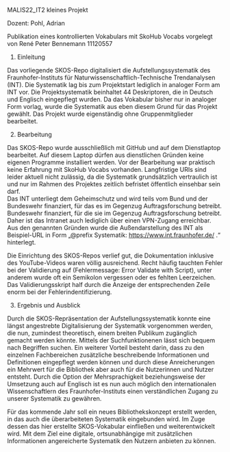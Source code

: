 MALIS22_IT2 kleines Projekt 

Dozent: Pohl, Adrian

Publikation eines kontrollierten Vokabulars mit SkoHub Vocabs
vorgelegt von René Peter Bennemann 11120557


1. Einleitung
    
Das vorliegende SKOS-Repo digitalisiert die Aufstellungssystematik des Fraunhofer-Instituts für Naturwissenschaftlich-Technische Trendanalysen (INT). Die Systematik lag bis zum Projektstart lediglich in analoger Form am INT vor. Die Projektsystematik beinhaltet 44 Deskriptoren, die in Deutsch und Englisch eingepflegt wurden. Da das Vokabular bisher nur in analoger Form vorlag, wurde die Systematik aus eben diesem Grund für das Projekt gewählt. Das Projekt wurde eigenständig ohne Gruppenmitglieder bearbeitet.

2. Bearbeitung
   
 Das SKOS-Repo wurde ausschließlich mit GitHub und auf dem Dienstlaptop bearbeitet. Auf diesem Laptop dürfen aus dienstlichen Gründen keine eigenen Programme installiert 
 werden. Vor der Bearbeitung war praktisch keine Erfahrung mit SkoHub Vocabs vorhanden. Langfristige URIs sind leider aktuell nicht zulässig, da die Systematik 
 grundsätzlich vertraulich ist und nur im Rahmen des Projektes zeitlich befristet öffentlich einsehbar sein darf.  
 Das INT unterliegt dem Geheimschutz und wird teils vom Bund und der Bundeswehr finanziert, für das es im Gegenzug Auftragsforschung betreibt.
 Bundeswehr finanziert, für die sie im Gegenzug Auftragsforschung betreibt. Daher ist das Intranet auch lediglich über einen VPN-Zugang erreichbar. Aus den genannten 
 Gründen wurde die Außendarstellung des INT als Beispiel-URL in Form „@prefix Systematik: <https://www.int.fraunhofer.de/> .“ hinterlegt.

 Die Einrichtung des SKOS-Repos verlief gut, die Dokumentation inklusive des YouTube-Videos waren völlig ausreichend. Recht häufig tauchten Fehler bei der Validierung auf 
 (Fehlermessage: Error Validate with Script), unter anderem wurde oft ein Semikolon vergessen oder es fehlten Leerzeichen. Das Validierungsskript half durch die Anzeige der 
 entsprechenden Zeile enorm bei der Fehlerindentifizierung. 

3. Ergebnis und Ausblick
   
Durch die SKOS-Repräsentation der Aufstellungssystematik konnte eine längst angestrebte Digitalisierung der Systematik vorgenommen werden, die nun, zumindest theoretisch, einem breiten Publikum zugänglich gemacht werden könnte.
Mittels der Suchfunktionenen lässt sich bequem nach Begriffen suchen. Ein weiterer Vorteil besteht darin, dass zu den einzelnen Fachbereichen zusätzliche beschreibende Informationen und Definitionen eingepflegt werden können und durch diese Anreicherungen ein Mehrwert für die Bibliothek aber auch für die Nutzerinnen und Nutzer entsteht. Durch die Option der Mehrsprachigkeit beziehungsweise der Umsetzung auch auf Englisch ist es nun auch möglich den internationalen Wissenschaftlern des Fraunhofer-Instituts einen verständlichen Zugang zu unserer Systematik zu gewähren.

Für das kommende Jahr soll ein neues Bibliothekskonzept erstellt werden, in das auch die überarbeiteten Systematik eingebunden wird. Im Zuge dessen das hier erstellte SKOS-Vokabular einfließen und weiterentwickelt wird. Mit dem Ziel eine digitale, ortsunabhängige mit zusätzlichen Informationen angereicherte Systematik den Nutzern anbieten zu können. 

